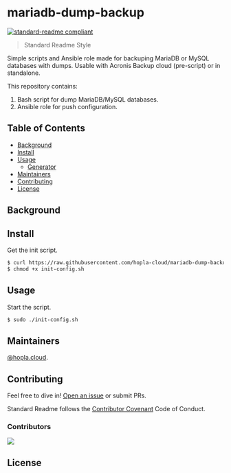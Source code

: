# mariadb-dump-backup



[![standard-readme compliant](https://img.shields.io/badge/readme%20style-standard-brightgreen.svg?style=flat-square)](https://github.com/RichardLitt/standard-readme)

> Standard Readme Style

Simple scripts and Ansible role made for backuping MariaDB or MySQL databases with dumps. Usable with Acronis Backup cloud (pre-script) or in standalone.

This repository contains:

1. Bash script for dump MariaDB/MySQL databases.
2. Ansible role for push configuration.


## Table of Contents

- [Background](#background)
- [Install](#install)
- [Usage](#usage)
	- [Generator](#generator)
- [Maintainers](#maintainers)
- [Contributing](#contributing)
- [License](#license)

## Background


## Install

Get the init script.

```sh
$ curl https://raw.githubusercontent.com/hopla-cloud/mariadb-dump-backup/master/init-config.sh -o init-config.sh
$ chmod +x init-config.sh
```

## Usage

Start the script.

```sh
$ sudo ./init-config.sh
```

## Maintainers

[@hopla.cloud](https://github.com/hopla-cloud).

## Contributing

Feel free to dive in! [Open an issue](https://github.com/RichardLitt/standard-readme/issues/new) or submit PRs.

Standard Readme follows the [Contributor Covenant](http://contributor-covenant.org/version/1/3/0/) Code of Conduct.

### Contributors

<a href="graphs/contributors"><img src="https://opencollective.com/standard-readme/contributors.svg?width=890&button=false" /></a>

## License
